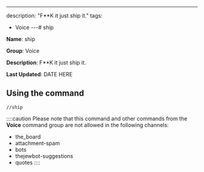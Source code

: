---
description: "F**K it just ship it."
tags:
  - Voice
---# ship

**Name**: ship

**Group**: Voice

**Description**: F**K it just ship it.

**Last Updated**: DATE HERE

## Using the command

    //ship

::::caution Please note that this command and other commands from the **Voice** command group are not allowed in the following channels:
- the_board
- attachment-spam
- bots
- thejewbot-suggestions
- quotes
::::